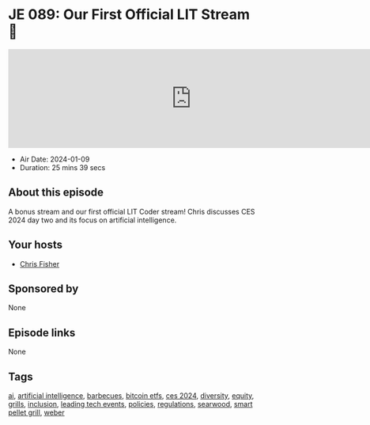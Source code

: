 # JE 089: Our First Official LIT Stream 🎉

<iframe src="https://player.fireside.fm/v2/WTrMvATU+WGhGtsVA?theme=dark" width="740" height="200" frameborder="0" scrolling="no"></iframe>

* Air Date: 2024-01-09
* Duration: 25 mins 39 secs

## About this episode

A bonus stream and our first official LIT Coder stream!  Chris discusses CES 2024 day two and its focus on artificial intelligence.

## Your hosts
* [Chris Fisher](https://extras.show/hosts/chrislas)

## Sponsored by

None



## Episode links

None



## Tags

[ai](https://extras.show/tags/ai), [artificial intelligence](https://extras.show/tags/artificial%20intelligence), [barbecues](https://extras.show/tags/barbecues), [bitcoin etfs](https://extras.show/tags/bitcoin%20etfs), [ces 2024](https://extras.show/tags/ces%202024), [diversity](https://extras.show/tags/diversity), [equity](https://extras.show/tags/equity), [grills](https://extras.show/tags/grills), [inclusion](https://extras.show/tags/inclusion), [leading tech events](https://extras.show/tags/leading%20tech%20events), [policies](https://extras.show/tags/policies), [regulations](https://extras.show/tags/regulations), [searwood](https://extras.show/tags/searwood), [smart pellet grill](https://extras.show/tags/smart%20pellet%20grill), [weber](https://extras.show/tags/weber)